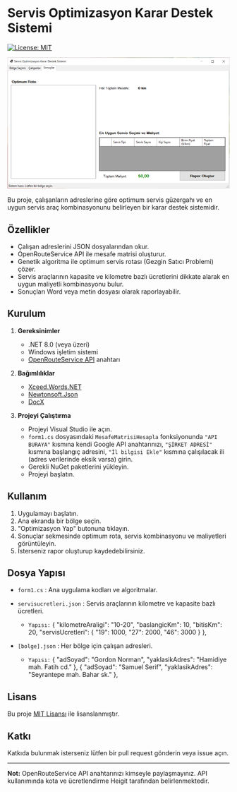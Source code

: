 # Servis Optimizasyon Karar Destek Sistemi

[![License: MIT](https://img.shields.io/badge/License-MIT-yellow.svg)](https://opensource.org/licenses/MIT)

![Program](https://github.com/furkan-o/Servis-Optimizasyon-KDS/blob/main/Picture1.png?raw=true)

Bu proje, çalışanların adreslerine göre optimum servis güzergahı ve en uygun servis araç kombinasyonunu belirleyen bir karar destek sistemidir.

## Özellikler

- Çalışan adreslerini JSON dosyalarından okur.
- OpenRouteService API ile mesafe matrisi oluşturur.
- Genetik algoritma ile optimum servis rotası (Gezgin Satıcı Problemi) çözer.
- Servis araçlarının kapasite ve kilometre bazlı ücretlerini dikkate alarak en uygun maliyetli kombinasyonu bulur.
- Sonuçları Word veya metin dosyası olarak raporlayabilir.

## Kurulum

1. **Gereksinimler**
   - .NET 8.0 (veya üzeri)
   - Windows işletim sistemi
   - [OpenRouteService API](https://openrouteservice.org/dev/#/api-docs/v2/matrix/%7Bprofile%7D/post) anahtarı

2. **Bağımlılıklar**
   - [Xceed.Words.NET](https://github.com/xceedsoftware/DocX)
   - [Newtonsoft.Json](https://www.newtonsoft.com/json)
   - [DocX](https://github.com/xceedsoftware/DocX)

3. **Projeyi Çalıştırma**
   - Projeyi Visual Studio ile açın.
   - `form1.cs` dosyasındaki `MesafeMatrisiHesapla` fonksiyonunda `"API BURAYA"` kısmına kendi Google API anahtarınızı, `"ŞİRKET ADRESİ"` kısmına başlangıç adresini, `"İl bilgisi Ekle"` kısmına çalışılacak ili (adres verilerinde eksik varsa) girin.
   - Gerekli NuGet paketlerini yükleyin.
   - Projeyi başlatın.

## Kullanım

1. Uygulamayı başlatın.
2. Ana ekranda bir bölge seçin.
3. "Optimizasyon Yap" butonuna tıklayın.
4. Sonuçlar sekmesinde optimum rota, servis kombinasyonu ve maliyetleri görüntüleyin.
5. İsterseniz rapor oluşturup kaydedebilirsiniz.

## Dosya Yapısı

- `form1.cs` : Ana uygulama kodları ve algoritmalar.
- `servisucretleri.json` : Servis araçlarının kilometre ve kapasite bazlı ücretleri.
   - `Yapısı:`
 {
    "kilometreAraligi": "10-20",
    "baslangicKm": 10,
    "bitisKm": 20,
    "servisUcretleri": {
      "19": 1000,
      "27": 2000,
      "46": 3000
    }
  },

- `[bolge].json` : Her bölge için çalışan adresleri.
   - `Yapısı:`
{
    "adSoyad": "Gordon Norman",
    "yaklasikAdres": "Hamidiye mah. Fatih cd."
  },
  {
    "adSoyad": "Samuel Serif",
    "yaklasikAdres": "Seyrantepe mah. Bahar sk."
  },

## Lisans

Bu proje [MIT Lisansı](LICENSE) ile lisanslanmıştır.

## Katkı

Katkıda bulunmak isterseniz lütfen bir pull request gönderin veya issue açın.

---

**Not:** OpenRouteService API anahtarınızı kimseyle paylaşmayınız. API kullanımında kota ve ücretlendirme Heigit tarafından belirlenmektedir.

